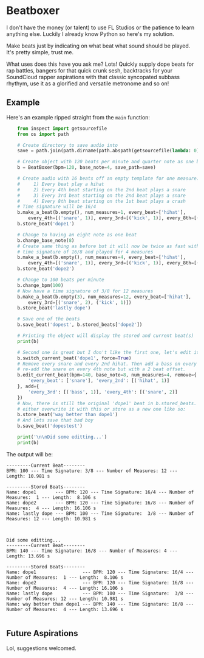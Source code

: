 # Beatboxer
I don't have the money (or talent) to use FL Studios or the patience to learn anything else. Luckily I already know Python so here's my solution.

Make beats just by indicating on what beat what sound should be played. It's pretty simple, trust me.

What uses does this have you ask me? Lots! Quickly supply dope beats for rap battles, bangers for that quick crunk sesh, backtracks for your SoundCloud rapper aspirations with that classic syncopated subbass rhythym, use it as a glorified and versatile metronome and so on!

## Example
Here's an example ripped straight from the `main` function:
``` python
    from inspect import getsourcefile
    from os import path

    # Create directory to save audio into
    save = path.join(path.dirname(path.abspath(getsourcefile(lambda: 0))), 'outputs')

    # Create object with 120 beats per minute and quarter note as one beat
    b = BeatBoxer(bpm=120, base_note=4, save_path=save)

    # Create audio with 16 beats off an empty template for one measure:
    #     1) Every beat play a hihat
    #     2) Every 4th beat starting on the 2nd beat plays a snare
    #     3) Every 3rd beat starting on the 2nd beat plays a snare
    #     4) Every 8th beat starting on the 1st beat plays a crash
    # Time signature will be 16/4
    b.make_a_beat(b.empty(), num_measures=1, every_beat=['hihat'],
        every_4th=[('snare', 1)], every_3rd=[('kick', 1)], every_8th=[('crash', 0)])
    b.store_beat('dope1')

    # Change to having an eight note as one beat
    b.change_base_note(8)
    # Create same thing as before but it will now be twice as fast with a 
    # time signature of 16/8 and played for 4 measures
    b.make_a_beat(b.empty(), num_measures=4, every_beat=['hihat'],
        every_4th=[('snare', 1)], every_3rd=[('kick', 1)], every_8th=[('crash', 0)])
    b.store_beat('dope2')

    # Change to 100 beats per minute
    b.change_bpm(100)
    # Now have a time signature of 3/8 for 12 measures
    b.make_a_beat(b.empty(3), num_measures=12, every_beat=['hihat'],
        every_3rd=[('snare', 2), ('kick', 1)])
    b.store_beat('lastly dope')

    # Save one of the beats
    b.save_beat('dopest', b.stored_beats['dope2'])

    # Printing the object will display the stored and current beat(s)
    print(b)

    # Second one is great but I don't like the first one, let's edit it...
    b.switch_current_beat('dope1', force=True)
    # Remove every snare and every 2nd hihat. Then add a bass on every kick and
    # re-add the snare on every 4th note but with a 2 beat offset.
    b.edit_current_beat(bpm=140, base_note=8, num_measures=4, remove={
        'every_beat': ['snare'], 'every_2nd': [('hihat', 1)]
    }, add={
        'every_3rd': [('bass', 1)], 'every_4th': [('snare', 2)]
    })
    # Now, there is still the original 'dope1' beat in b.stored_beats. We can
    # either overwrite it with this or store as a new one like so:
    b.store_beat('way better than dope1')
    # And lets save that bad boy
    b.save_beat('dopestest')

    print('\n\nDid some editting...')
    print(b)
```
The output will be:
```
---------Current Beat--------
BPM: 100 --- Time Signature: 3/8 --- Number of Measures: 12 --- Length: 10.981 s

---------Stored Beats--------
Name: dope1       --- BPM: 120 --- Time Signature: 16/4 --- Number of Measures:  1 --- Length:  8.106 s
Name: dope2       --- BPM: 120 --- Time Signature: 16/8 --- Number of Measures:  4 --- Length: 16.106 s
Name: lastly dope --- BPM: 100 --- Time Signature:  3/8 --- Number of Measures: 12 --- Length: 10.981 s



Did some editting...
---------Current Beat--------
BPM: 140 --- Time Signature: 16/8 --- Number of Measures: 4 --- Length: 13.696 s

---------Stored Beats--------
Name: dope1                 --- BPM: 120 --- Time Signature: 16/4 --- Number of Measures:  1 --- Length:  8.106 s
Name: dope2                 --- BPM: 120 --- Time Signature: 16/8 --- Number of Measures:  4 --- Length: 16.106 s
Name: lastly dope           --- BPM: 100 --- Time Signature:  3/8 --- Number of Measures: 12 --- Length: 10.981 s
Name: way better than dope1 --- BPM: 140 --- Time Signature: 16/8 --- Number of Measures:  4 --- Length: 13.696 s


```

## Future Aspirations
Lol, suggestions welcomed.

